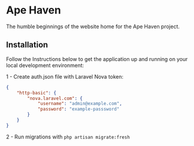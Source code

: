 # Ape Haven

The humble beginnings of the website home for the Ape Haven project.

## Installation

Follow the Instructions below to get the application up and running on your local development environment:

1 - Create auth.json file with Laravel Nova token:

```json
{
    "http-basic": {
        "nova.laravel.com": {
            "username": "admin@example.com",
            "password": "example-passsword"
        }
    }
}
```

2 - Run migrations with `php artisan migrate:fresh`
